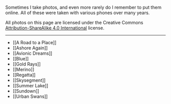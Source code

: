 
Sometimes I take photos, and even more rarely do I remember to put them online. All of these were taken with various phones over many years.

All photos on this page are licensed under the Creative Commons [Attribution-ShareAlike 4.0 International](http://creativecommons.org/licenses/by-sa/4.0/) license.

---

- [[A Road to a Place]]
- [[Ashore Again]]
- [[Avionic Dreams]]
- [[Blue]]
- [[Gold Rays]]
- [[Merino]]
- [[Regatta]]
- [[Skysegment]]
- [[Summer Lake]]
- [[Sundown]]
- [[Urban Swans]]